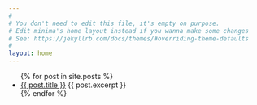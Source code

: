 ```yaml
---
#
# You don't need to edit this file, it's empty on purpose.
# Edit minima's home layout instead if you wanna make some changes
# See: https://jekyllrb.com/docs/themes/#overriding-theme-defaults
#
layout: home
---
```


<ul>
    {% for post in site.posts %}
        <li>
          <a href="{{ post.url }}">{{ post.title }}</a>
          {{ post.excerpt }}
        </li>
    {% endfor %}
</ul>